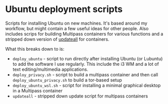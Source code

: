 # Ubuntu deployment scripts

Scripts for installing Ubuntu on new machines. It's based around my workflow, but might contain a few useful ideas for other people. Also includes scrips for building Multipass containers for various functions and a stripped down version of [updateall](https://github.com/teknostatik/updateall) for containers.

What this breaks down to is:

* `deploy_ubuntu` - script to run directly after installing Ubuntu (or Lubuntu) to add the software I use regularly. This include the i3 WM and a lot of text editing/multimedia applications. 
* `deploy_privacy.sh` - script to build a multipass container and then call `deploy_ubuntu_privacy.sh` to build a tor-based setup
* `deploy_ubuntu_wsl.sh` - script for installing a minimal graphical desktop in a Multipass container 
* `updateall` - stripped down update script for multipass containers 



